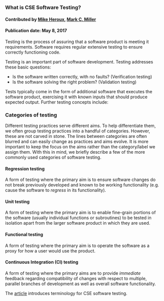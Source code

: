 ### What is CSE Software Testing?
#### Contributed by [Mike Heroux](https://github.com/maherou), [Mark C. Miller](https://github.com/markcmiller86)

#### Publication date: May 8, 2017

<!--deck start--->
Testing is the process of assuring that a software product is meeting it requirements. Software requires regular extensive testing to ensure correctly functioning code.  
<!--deck end--->

<!--body start--->
Testing is an important part of software development. Testing addresses these basic questions:

- Is the software written correctly, with no faults? (Verification testing)
- Is the software solving the right problem? (Validation testing)

Tests typically come in the form of additional software that executes the software product, exercising it with known inputs that should produce expected output. Further testing concepts include:

### Categories of testing

Different testing practices serve different aims. To help differentiate them, we often group testing
practices into a handful of categories. However, these are not carved in stone. The lines between
categories are often blurred and can easily change as practices and aims evolve. It is more important
to keep the focus on the aims rather than the category/label we assign them. With this in mind, we
briefly describe a few of the more commonly used categories of software testing.

#### Regression testing
A form of testing where the primary aim is to ensure software changes do not break previously developed and known to be working functionality (e.g. cause the software to _regress_ in its functionality).

#### Unit testing
A form of testing where the primary aim is to enable fine-grain portions of the software (usually individual functions or subroutines) to be tested in isolation apart from the larger software product in which they are used.

#### Functional testing
A form of testing where the primary aim is to operate the software as a proxy for how a user would use the product.

#### Continuous Integration (CI) testing
A form of testing where the primary aims are to provide _immediate_ feedback regarding compatibility of changes with respect to multiple, parallel branches of development as well as overall software functionality.

The [article](../Blog/UnderstandingSoftwareTestingPractices.md) introduces terminology for CSE software testing.


<!--body end--->

<!---
Publish: yes
Pinned: yes
Topics: testing
--->

